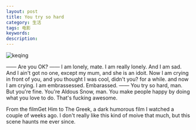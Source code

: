 ```yaml
---
layout: post
title: You try so hard
category: 生活
tags: 电影
keywords: 
description: 
---
```


![keqing](/public/img/posts/take_him_to_greek.jpg)

—— Are you OK?
—— I am lonely, mate. I am really lonely. And I am sad. And I ain't got no one, except my mum, and she is an idoit. Now I am crying in front of you, and you thought I was cool, didn't you? for a while. and now I am crying. I am embrassessed. Embarassed.
—— You try so hard, man. But you're fine. You're Aldous Snow, man. You make people happy by doing what you love to do. That's fucking awesome.

From the filmGet Him to The Greek, a dark humorous film I watched a couple of weeks ago. I don't really like this kind of moive that much, but this scene haunts me ever since.
